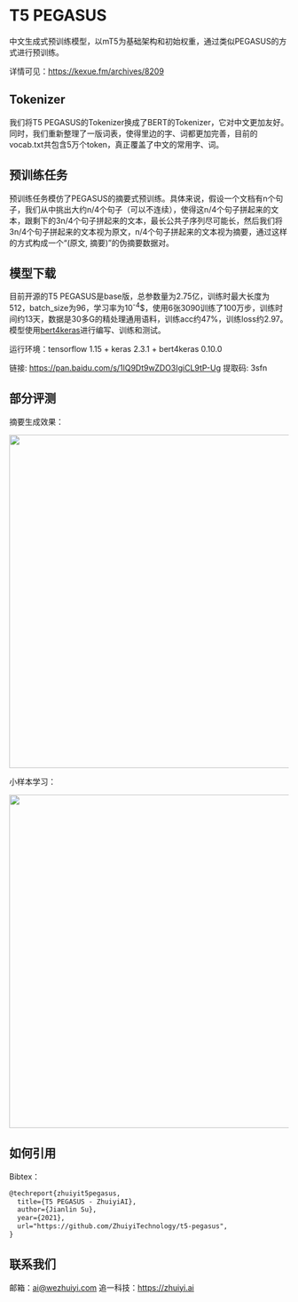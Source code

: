 # T5 PEGASUS

中文生成式预训练模型，以mT5为基础架构和初始权重，通过类似PEGASUS的方式进行预训练。

详情可见：https://kexue.fm/archives/8209

## Tokenizer

我们将T5 PEGASUS的Tokenizer换成了BERT的Tokenizer，它对中文更加友好。同时，我们重新整理了一版词表，使得里边的字、词都更加完善，目前的vocab.txt共包含5万个token，真正覆盖了中文的常用字、词。

## 预训练任务

预训练任务模仿了PEGASUS的摘要式预训练。具体来说，假设一个文档有n个句子，我们从中挑出大约n/4个句子（可以不连续），使得这n/4个句子拼起来的文本，跟剩下的3n/4个句子拼起来的文本，最长公共子序列尽可能长，然后我们将3n/4个句子拼起来的文本视为原文，n/4个句子拼起来的文本视为摘要，通过这样的方式构成一个“(原文, 摘要)”的伪摘要数据对。

## 模型下载

目前开源的T5 PEGASUS是base版，总参数量为2.75亿，训练时最大长度为512，batch_size为96，学习率为10<sup>-4</sup>$，使用6张3090训练了100万步，训练时间约13天，数据是30多G的精处理通用语料，训练acc约47%，训练loss约2.97。模型使用<a href="bert4keras" target="_blank">bert4keras</a>进行编写、训练和测试。

运行环境：tensorflow 1.15 + keras 2.3.1 + bert4keras 0.10.0

链接: https://pan.baidu.com/s/1lQ9Dt9wZDO3IgiCL9tP-Ug 提取码: 3sfn

## 部分评测

摘要生成效果：

<img src="https://raw.githubusercontent.com/ZhuiyiTechnology/t5-pegasus/main/csl-lcsts.png" width=600>

小样本学习：

<img src="https://raw.githubusercontent.com/ZhuiyiTechnology/t5-pegasus/main/few-shot.png" width=600>

## 如何引用

Bibtex：

```latex
@techreport{zhuiyit5pegasus,
  title={T5 PEGASUS - ZhuiyiAI},
  author={Jianlin Su},
  year={2021},
  url="https://github.com/ZhuiyiTechnology/t5-pegasus",
}
```

## 联系我们

邮箱：ai@wezhuiyi.com 追一科技：https://zhuiyi.ai








